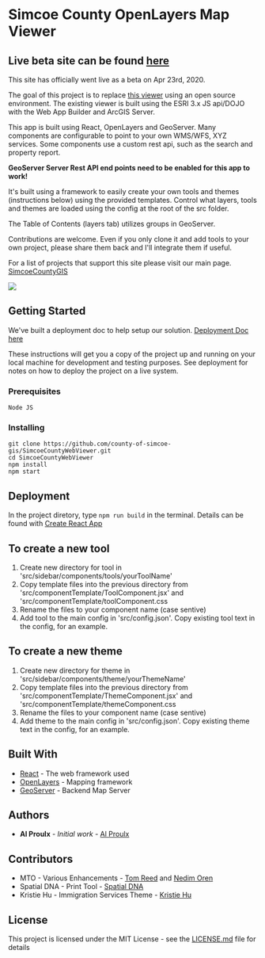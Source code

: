 # Simcoe County OpenLayers Map Viewer

## Live beta site can be found [here](https://opengis.simcoe.ca/public)

This site has officially went live as a beta on Apr 23rd, 2020.

The goal of this project is to replace [this viewer](https://maps.simcoe.ca/public) using an open source environment. The existing viewer is built using the ESRI 3.x JS api/DOJO with the Web App Builder and ArcGIS Server.

This app is built using React, OpenLayers and GeoServer. Many components are configurable to point to your own WMS/WFS, XYZ services. Some components use a custom rest api, such as the search and property report.

**GeoServer Server Rest API end points need to be enabled for this app to work!**

It's built using a framework to easily create your own tools and themes (instructions below) using the provided templates. Control what layers, tools and themes are loaded using the config at the root of the src folder.

The Table of Contents (layers tab) utilizes groups in GeoServer.

Contributions are welcome. Even if you only clone it and add tools to your own project, please share them back and I'll integrate them if useful.

For a list of projects that support this site please visit our main page.
[SimcoeCountyGIS](https://github.com/county-of-simcoe-gis)

![](demo.gif)

## Getting Started

We've built a deployment doc to help setup our solution. [Deployment Doc here](https://github.com/county-of-simcoe-gis/SimcoeCountyDeploymentGuide)

These instructions will get you a copy of the project up and running on your local machine for development and testing purposes. See deployment for notes on how to deploy the project on a live system.

### Prerequisites

```
Node JS
```

### Installing

```
git clone https://github.com/county-of-simcoe-gis/SimcoeCountyWebViewer.git
cd SimcoeCountyWebViewer
npm install
npm start
```

## Deployment

In the project diretory, type `npm run build` in the terminal. Details can be found with [Create React App](https://github.com/facebook/create-react-app)

## To create a new tool

1. Create new directory for tool in 'src/sidebar/components/tools/yourToolName'
2. Copy template files into the previous directory from 'src/componentTemplate/ToolComponent.jsx' and 'src/componentTemplate/toolComponent.css
3. Rename the files to your component name (case sentive)
4. Add tool to the main config in 'src/config.json'. Copy existing tool text in the config, for an example.

## To create a new theme

1. Create new directory for theme in 'src/sidebar/components/theme/yourThemeName'
2. Copy template files into the previous directory from 'src/componentTemplate/ThemeComponent.jsx' and 'src/componentTemplate/themeComponent.css
3. Rename the files to your component name (case sentive)
4. Add theme to the main config in 'src/config.json'. Copy existing theme text in the config, for an example.

## Built With

- [React](https://reactjs.org/) - The web framework used
- [OpenLayers](https://openlayers.org/) - Mapping framework
- [GeoServer](http://geoserver.org/) - Backend Map Server

## Authors

- **Al Proulx** - _Initial work_ - [Al Proulx](https://github.com/iquitwow)

## Contributors

- MTO - Various Enhancements - [Tom Reed](https://github.com/reed-tom) and [Nedim Oren](https://github.com/oren-ned)
- Spatial DNA - Print Tool - [Spatial DNA](https://github.com/SpatialDNA)
- Kristie Hu - Immigration Services Theme - [Kristie Hu](https://github.com/Kristiehu)

## License

This project is licensed under the MIT License - see the [LICENSE.md](LICENSE.md) file for details
